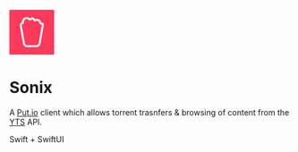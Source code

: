 ![Sonix](Sonix/Assets.xcassets/AppIcon.appiconset/80.png)

# Sonix
A [Put.io](https://put.io/) client which allows torrent trasnfers & browsing of content from the [YTS](https://yts.torrentbay.to/) API. 

Swift + SwiftUI
